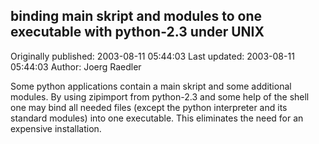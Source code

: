 ## binding main skript and modules to one executable with python-2.3 under UNIX

Originally published: 2003-08-11 05:44:03
Last updated: 2003-08-11 05:44:03
Author: Joerg Raedler

Some python applications contain a main skript and some additional modules. By using zipimport from python-2.3 and some help of the shell one may bind all needed files (except the python interpreter and its standard modules) into one executable. This eliminates the need for an expensive installation.